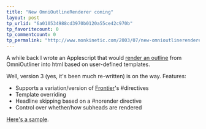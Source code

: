 ```yaml
---
title: "New OmniOutlineRenderer coming"
layout: post
tp_urlid: "6a010534988cd3970b0120a55ce42c970b"
tp_favoritecount: 0
tp_commentcount: 0
tp_permalink: "http://www.monkinetic.com/2003/07/new-omnioutlinerenderer-coming.html"
---
```

A while back I wrote an Applescript that would <a href="http://www.redmonk.net/stories/omniOutlineRenderers">render an outline</a> from OmniOutliner into html based on user-defined templates.

Well, version 3 (yes, it&#39;s been much re-written) is on the way. Features:<ul>
<li>Supports a variation/version of <a href="http://frontier.userland.com">Frontier</a>&#39;s #directives</li>
<li>Template overriding</li>
<li>Headline skipping based on a #norender directive</li>
<li>Control over whether/how subheads are rendered</li>
</ul>

<a href="http://media.redmonk.net/oacs/donation/">Here&#39;s a sample</a>.
